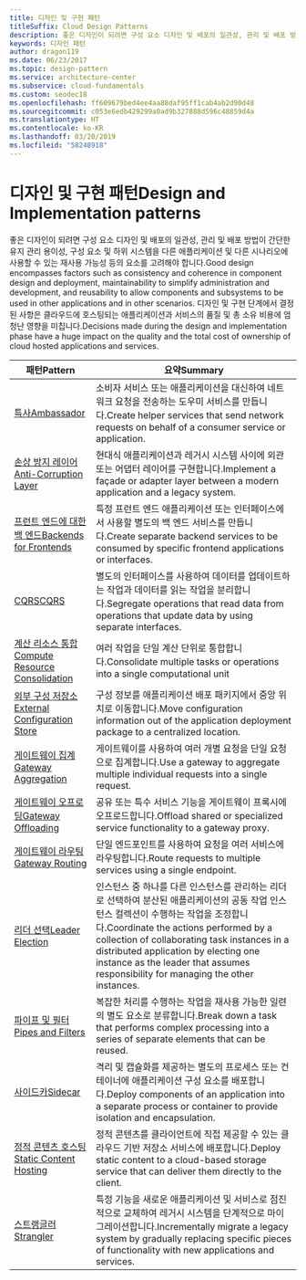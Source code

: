 ```yaml
---
title: 디자인 및 구현 패턴
titleSuffix: Cloud Design Patterns
description: 좋은 디자인이 되려면 구성 요소 디자인 및 배포의 일관성, 관리 및 배포 방법이 간단한 유지 관리 용이성, 구성 요소 및 하위 시스템을 다른 애플리케이션 및 다른 시나리오에 사용할 수 있는 재사용 가능성 등의 요소를 고려해야 합니다. 디자인 및 구현 단계에서 결정된 사항은 클라우드에 호스팅되는 애플리케이션과 서비스의 품질 및 총 소유 비용에 엄청난 영향을 미칩니다.
keywords: 디자인 패턴
author: dragon119
ms.date: 06/23/2017
ms.topic: design-pattern
ms.service: architecture-center
ms.subservice: cloud-fundamentals
ms.custom: seodec18
ms.openlocfilehash: ff609679bed4ee4aa88daf95ff1cab4ab2d90d48
ms.sourcegitcommit: c053e6edb429299a0ad9b327888d596c48859d4a
ms.translationtype: HT
ms.contentlocale: ko-KR
ms.lasthandoff: 03/20/2019
ms.locfileid: "58248918"
---
```

# <a name="design-and-implementation-patterns"></a><span data-ttu-id="fbd40-105">디자인 및 구현 패턴</span><span class="sxs-lookup"><span data-stu-id="fbd40-105">Design and Implementation patterns</span></span>

<span data-ttu-id="fbd40-106">좋은 디자인이 되려면 구성 요소 디자인 및 배포의 일관성, 관리 및 배포 방법이 간단한 유지 관리 용이성, 구성 요소 및 하위 시스템을 다른 애플리케이션 및 다른 시나리오에 사용할 수 있는 재사용 가능성 등의 요소를 고려해야 합니다.</span><span class="sxs-lookup"><span data-stu-id="fbd40-106">Good design encompasses factors such as consistency and coherence in component design and deployment, maintainability to simplify administration and development, and reusability to allow components and subsystems to be used in other applications and in other scenarios.</span></span> <span data-ttu-id="fbd40-107">디자인 및 구현 단계에서 결정된 사항은 클라우드에 호스팅되는 애플리케이션과 서비스의 품질 및 총 소유 비용에 엄청난 영향을 미칩니다.</span><span class="sxs-lookup"><span data-stu-id="fbd40-107">Decisions made during the design and implementation phase have a huge impact on the quality and the total cost of ownership of cloud hosted applications and services.</span></span>

|                                <span data-ttu-id="fbd40-108">패턴</span><span class="sxs-lookup"><span data-stu-id="fbd40-108">Pattern</span></span>                                 |                                                                                                      <span data-ttu-id="fbd40-109">요약</span><span class="sxs-lookup"><span data-stu-id="fbd40-109">Summary</span></span>                                                                                                       |
|------------------------------------------------------------------------|--------------------------------------------------------------------------------------------------------------------------------------------------------------------------------------------------------------------|
|                     [<span data-ttu-id="fbd40-110">특사</span><span class="sxs-lookup"><span data-stu-id="fbd40-110">Ambassador</span></span>](../ambassador.md)                     |                                                         <span data-ttu-id="fbd40-111">소비자 서비스 또는 애플리케이션을 대신하여 네트워크 요청을 전송하는 도우미 서비스를 만듭니다.</span><span class="sxs-lookup"><span data-stu-id="fbd40-111">Create helper services that send network requests on behalf of a consumer service or application.</span></span>                                                          |
|          [<span data-ttu-id="fbd40-112">손상 방지 레이어</span><span class="sxs-lookup"><span data-stu-id="fbd40-112">Anti-Corruption Layer</span></span>](../anti-corruption-layer.md)          |                                                               <span data-ttu-id="fbd40-113">현대식 애플리케이션과 레거시 시스템 사이에 외관 또는 어댑터 레이어를 구현합니다.</span><span class="sxs-lookup"><span data-stu-id="fbd40-113">Implement a façade or adapter layer between a modern application and a legacy system.</span></span>                                                                |
|         [<span data-ttu-id="fbd40-114">프런트 엔드에 대한 백 엔드</span><span class="sxs-lookup"><span data-stu-id="fbd40-114">Backends for Frontends</span></span>](../backends-for-frontends.md)         |                                                          <span data-ttu-id="fbd40-115">특정 프런트 엔드 애플리케이션 또는 인터페이스에서 사용할 별도의 백 엔드 서비스를 만듭니다.</span><span class="sxs-lookup"><span data-stu-id="fbd40-115">Create separate backend services to be consumed by specific frontend applications or interfaces.</span></span>                                                          |
|                           [<span data-ttu-id="fbd40-116">CQRS</span><span class="sxs-lookup"><span data-stu-id="fbd40-116">CQRS</span></span>](../cqrs.md)                           |                                                         <span data-ttu-id="fbd40-117">별도의 인터페이스를 사용하여 데이터를 업데이트하는 작업과 데이터를 읽는 작업을 분리합니다.</span><span class="sxs-lookup"><span data-stu-id="fbd40-117">Segregate operations that read data from operations that update data by using separate interfaces.</span></span>                                                         |
| [<span data-ttu-id="fbd40-118">계산 리소스 통합</span><span class="sxs-lookup"><span data-stu-id="fbd40-118">Compute Resource Consolidation</span></span>](../compute-resource-consolidation.md) |                                                                     <span data-ttu-id="fbd40-119">여러 작업을 단일 계산 단위로 통합합니다.</span><span class="sxs-lookup"><span data-stu-id="fbd40-119">Consolidate multiple tasks or operations into a single computational unit</span></span>                                                                      |
|   [<span data-ttu-id="fbd40-120">외부 구성 저장소</span><span class="sxs-lookup"><span data-stu-id="fbd40-120">External Configuration Store</span></span>](../external-configuration-store.md)   |                                                        <span data-ttu-id="fbd40-121">구성 정보를 애플리케이션 배포 패키지에서 중앙 위치로 이동합니다.</span><span class="sxs-lookup"><span data-stu-id="fbd40-121">Move configuration information out of the application deployment package to a centralized location.</span></span>                                                         |
|            [<span data-ttu-id="fbd40-122">게이트웨이 집계</span><span class="sxs-lookup"><span data-stu-id="fbd40-122">Gateway Aggregation</span></span>](../gateway-aggregation.md)            |                                                                   <span data-ttu-id="fbd40-123">게이트웨이를 사용하여 여러 개별 요청을 단일 요청으로 집계합니다.</span><span class="sxs-lookup"><span data-stu-id="fbd40-123">Use a gateway to aggregate multiple individual requests into a single request.</span></span>                                                                   |
|             [<span data-ttu-id="fbd40-124">게이트웨이 오프로딩</span><span class="sxs-lookup"><span data-stu-id="fbd40-124">Gateway Offloading</span></span>](../gateway-offloading.md)             |                                                                      <span data-ttu-id="fbd40-125">공유 또는 특수 서비스 기능을 게이트웨이 프록시에 오프로드합니다.</span><span class="sxs-lookup"><span data-stu-id="fbd40-125">Offload shared or specialized service functionality to a gateway proxy.</span></span>                                                                       |
|                [<span data-ttu-id="fbd40-126">게이트웨이 라우팅</span><span class="sxs-lookup"><span data-stu-id="fbd40-126">Gateway Routing</span></span>](../gateway-routing.md)                |                                                                            <span data-ttu-id="fbd40-127">단일 엔드포인트를 사용하여 요청을 여러 서비스에 라우팅합니다.</span><span class="sxs-lookup"><span data-stu-id="fbd40-127">Route requests to multiple services using a single endpoint.</span></span>                                                                            |
|                [<span data-ttu-id="fbd40-128">리더 선택</span><span class="sxs-lookup"><span data-stu-id="fbd40-128">Leader Election</span></span>](../leader-election.md)                | <span data-ttu-id="fbd40-129">인스턴스 중 하나를 다른 인스턴스를 관리하는 리더로 선택하여 분산된 애플리케이션의 공동 작업 인스턴스 컬렉션이 수행하는 작업을 조정합니다.</span><span class="sxs-lookup"><span data-stu-id="fbd40-129">Coordinate the actions performed by a collection of collaborating task instances in a distributed application by electing one instance as the leader that assumes responsibility for managing the other instances.</span></span> |
|              [<span data-ttu-id="fbd40-130">파이프 및 필터</span><span class="sxs-lookup"><span data-stu-id="fbd40-130">Pipes and Filters</span></span>](../pipes-and-filters.md)              |                                                     <span data-ttu-id="fbd40-131">복잡한 처리를 수행하는 작업을 재사용 가능한 일련의 별도 요소로 분류합니다.</span><span class="sxs-lookup"><span data-stu-id="fbd40-131">Break down a task that performs complex processing into a series of separate elements that can be reused.</span></span>                                                      |
|                        [<span data-ttu-id="fbd40-132">사이드카</span><span class="sxs-lookup"><span data-stu-id="fbd40-132">Sidecar</span></span>](../sidecar.md)                        |                                                  <span data-ttu-id="fbd40-133">격리 및 캡슐화를 제공하는 별도의 프로세스 또는 컨테이너에 애플리케이션 구성 요소를 배포합니다.</span><span class="sxs-lookup"><span data-stu-id="fbd40-133">Deploy components of an application into a separate process or container to provide isolation and encapsulation.</span></span>                                                  |
|         [<span data-ttu-id="fbd40-134">정적 콘텐츠 호스팅</span><span class="sxs-lookup"><span data-stu-id="fbd40-134">Static Content Hosting</span></span>](../static-content-hosting.md)         |                                                        <span data-ttu-id="fbd40-135">정적 콘텐츠를 클라이언트에 직접 제공할 수 있는 클라우드 기반 저장소 서비스에 배포합니다.</span><span class="sxs-lookup"><span data-stu-id="fbd40-135">Deploy static content to a cloud-based storage service that can deliver them directly to the client.</span></span>                                                        |
|                      [<span data-ttu-id="fbd40-136">스트랭글러</span><span class="sxs-lookup"><span data-stu-id="fbd40-136">Strangler</span></span>](../strangler.md)                      |                                         <span data-ttu-id="fbd40-137">특정 기능을 새로운 애플리케이션 및 서비스로 점진적으로 교체하여 레거시 시스템을 단계적으로 마이그레이션합니다.</span><span class="sxs-lookup"><span data-stu-id="fbd40-137">Incrementally migrate a legacy system by gradually replacing specific pieces of functionality with new applications and services.</span></span>                                          |
